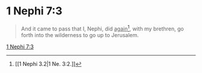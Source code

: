 # 1 Nephi 7:3

> And it came to pass that I, Nephi, did <u>again</u>[^a], with my brethren, go forth into the wilderness to go up to Jerusalem.

[1 Nephi 7:3](https://www.churchofjesuschrist.org/study/scriptures/bofm/1-ne/7?lang=eng&id=p3#p3)


[^a]: [[1 Nephi 3.2|1 Ne. 3:2.]]
